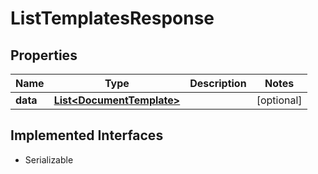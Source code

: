 

# ListTemplatesResponse



## Properties

| Name | Type | Description | Notes |
|------------ | ------------- | ------------- | -------------|
|**data** | [**List&lt;DocumentTemplate&gt;**](DocumentTemplate.md) |  |  [optional] |


## Implemented Interfaces

* Serializable


